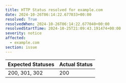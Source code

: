 ```yaml
---
title: HTTP Status resolved for example.com
date: 2024-10-26T06:14:22.677033+00:00
resolved: True
resolvedWhen: 2024-10-26T06:14:22.677040+00:00
resolvedStartTime: 2024-10-25T21:09:43.191474+00:00
severity: notice
affected:
  - example.com
section: issue
---
```


| Expected Statuses | Actual Status  |
|-------------------|----------------|
| 200, 301, 302 | 200 |
